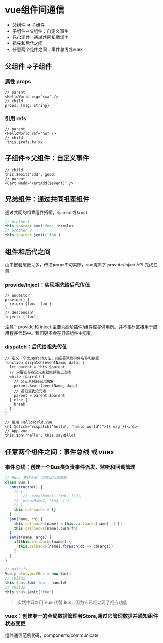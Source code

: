 # vue组件间通信

- 父组件 => 子组件
- 子组件=>父组件：自定义事件
- 兄弟组件：通过共同祖辈组件
- 祖先和后代之间
- 任意两个组件之间：事件总线或vuex

## 父组件 =>子组件

### 属性 props

```vue
// parent
<HelloWorld msg="xxx" />
// child
props: {msg: String}
```

###  引用 refs

```vue
// parent
<HelloWorld ref="hw" />
// child
 this.$refs.hw.xx
```

## 子组件=>父组件：自定义事件

```vue
// child
this.$emit('add', good)
// parent
<Cart @add="cartAdd($event)" />
```

##  兄弟组件：通过共同祖辈组件

通过共同的祖辈组件搭桥，`$parent`或`$root`

```js
// brother1
this.$parent.$on('foo', handle)
// brother 2
this.$parent.$emit('foo')
```

## 组件和后代之间

由于嵌套层数过多，传递props不切实际，vue提供了 provide/inject API 完成任务

### provide/inject：实现祖先给后代传值

```vue
// ancestor
provide() {
  return {foo: 'foo'}
}
// descendant
inject: ['foo']

```

注意：provide 和 inject 主要为高阶插件/组件库提供用例。并不推荐直接用于应用程序代码中。我们更多会在开源组件中见到。

### dispatch：后代给祖先传值

```vue
// 定义一个dispatch方法，指定要派发事件名称和数据
function dispatch(eventName, data) {
  let parent = this.$parent
  // 只要还存在父元素就继续往上查找
  while (parent) {
    // 父元素用$emit触发
    parent.$emit(eventName, data)
    // 递归查找父元素
    parent = parent.$parent
  } else {
    break
  }
}

// 使用 HelloWorld.vue
<h1 @click="dispatch('hello', 'hello world')">{{ msg }}</h1>
// App.vue
this.$on('hello', this.sayHello)
```

## 任意两个组件之间：事件总线 或 vuex

### 事件总线：创建一个Bus类负责事件派发、监听和回调管理

```js
// Bus: 事件派发、监听和回调管理
class Bus {
  constructor() {
    // {
		//	eventName1: [fn1, fn2],
    //  eventName2: [fn3, fn4]
    // }
    this.callbacks = {}
  }
  $on(name, fn) {
    this.callbacks[name] = this.callbacks[name] || []
    this.callbacks[name].push(fn)
  }
  $emit(name, args) {
    if(this.callbacks[name]) {
      this.calbacks[name].forEach(cb => cb(args))
    }
  }
}

// main.js
Vue.prototype.$Bus = new Bus()
// child1
this.$bus.$on('foo', handle)
// child2
this.$bus.$emit('foo')
```

> 实践中可以用 Vue 代替 Bus，因为它已经实现了相应功能

### vuex：创建唯一的全局数据管理者Store,通过它管理数据并通知组件状态变更

组件通信范例代码，components/communicate



